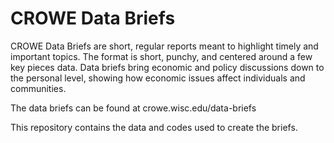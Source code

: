 # CROWE Data Briefs

CROWE Data Briefs are short, regular reports meant to highlight timely and important topics. The format is short, punchy, and centered around a few key pieces data. Data briefs bring economic and policy discussions down to the personal level, showing how economic issues affect individuals and communities.

The data briefs can be found at crowe.wisc.edu/data-briefs

This repository contains the data and codes used to create the briefs.  
